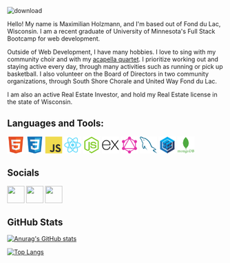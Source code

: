 ![download](https://user-images.githubusercontent.com/16532491/230646947-719b86f6-3f6c-4b07-9e2c-95d95e1895a6.png)

Hello! My name is Maximilian Holzmann, and I'm based out of Fond du Lac, Wisconsin. I am a recent graduate of University of Minnesota's Full Stack Bootcamp for web development. 

Outside of Web Development, I have many hobbies. I love to sing with my community choir and with my [acapella quartet](https://blueberriesmusic.vercel.app/). I prioritize working out and staying active every day, through many activities such as running or pick up basketball. I also volunteer on the Board of Directors in two community organizations, through South Shore Chorale and United Way Fond du Lac.

I am also an active Real Estate Investor, and hold my Real Estate license in the state of Wisconsin. 

<h2 align="left">Languages and Tools:</h2>
<p align="left">
<img width="40" height="40" src="https://raw.githubusercontent.com/devicons/devicon/1119b9f84c0290e0f0b38982099a2bd027a48bf1/icons/html5/html5-original.svg">
<img width="40" height="40" src="https://raw.githubusercontent.com/devicons/devicon/1119b9f84c0290e0f0b38982099a2bd027a48bf1/icons/css3/css3-original.svg">
<img width="40" height="40" src="https://raw.githubusercontent.com/devicons/devicon/1119b9f84c0290e0f0b38982099a2bd027a48bf1/icons/javascript/javascript-original.svg">
<img width="40" height="40" src="https://raw.githubusercontent.com/devicons/devicon/1119b9f84c0290e0f0b38982099a2bd027a48bf1/icons/react/react-original.svg">
<img width="40" height="40" src="https://raw.githubusercontent.com/devicons/devicon/1119b9f84c0290e0f0b38982099a2bd027a48bf1/icons/nodejs/nodejs-original.svg">
<img width="40" height="40" src="https://raw.githubusercontent.com/devicons/devicon/1119b9f84c0290e0f0b38982099a2bd027a48bf1/icons/express/express-original.svg">
<img width="40" height="40" src="https://raw.githubusercontent.com/devicons/devicon/1119b9f84c0290e0f0b38982099a2bd027a48bf1/icons/graphql/graphql-plain.svg">
<img width="40" height="40" src="https://raw.githubusercontent.com/devicons/devicon/1119b9f84c0290e0f0b38982099a2bd027a48bf1/icons/mysql/mysql-plain.svg">
<img width="40" height="40" src="https://raw.githubusercontent.com/devicons/devicon/1119b9f84c0290e0f0b38982099a2bd027a48bf1/icons/sequelize/sequelize-original.svg">
<img width="40" height="40" src="https://raw.githubusercontent.com/devicons/devicon/1119b9f84c0290e0f0b38982099a2bd027a48bf1/icons/mongodb/mongodb-plain-wordmark.svg">
</p>

<!-- ## Certificates -->

## Socials
<div align="left" margin="10">
<!-- <a href=""><img width="40" height="40" src="https://raw.githubusercontent.com/gauravghongde/social-icons/9d939e1c5b7ea4a24ac39c3e4631970c0aa1b920/SVG/Color/Twitter.svg"/></a> -->
<a href="https://www.linkedin.com/in/maximilian-holzmann-416483216/"><img width="40" height="40" src="https://raw.githubusercontent.com/gauravghongde/social-icons/9d939e1c5b7ea4a24ac39c3e4631970c0aa1b920/SVG/Color/LinkedIN.svg" /></a>
<a href="https://www.instagram.com/maximilian_jh/"><img width="40" height="40" src="https://raw.githubusercontent.com/gauravghongde/social-icons/9d939e1c5b7ea4a24ac39c3e4631970c0aa1b920/SVG/Color/Instagram.svg"/></a>
<a href="https://www.facebook.com/maximilian.holzmann.33"><img width="40" height="40" src="https://raw.githubusercontent.com/gauravghongde/social-icons/9d939e1c5b7ea4a24ac39c3e4631970c0aa1b920/SVG/Color/Facebook.svg"/></a>

## GitHub Stats

[![Anurag's GitHub stats](https://github-readme-stats.vercel.app/api?username=MaxHolzmann)](https://github.com/anuraghazra/github-readme-stats)

[![Top Langs](https://github-readme-stats.vercel.app/api/top-langs/?username=anuraghazra&layout=compact)](https://github.com/anuraghazra/github-readme-stats)

